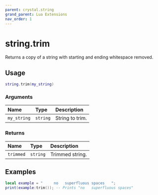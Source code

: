 ```yaml
---
parent: crystal.string
grand_parent: Lua Extensions
nav_order: 1
---
```


# string.trim

Returns a copy of a string with starting and ending whitespace removed.

## Usage

```lua
string.trim(my_string)
```

### Arguments

| Name        | Type     | Description     |
| :---------- | :------- | :-------------- |
| `my_string` | `string` | String to trim. |

### Returns

| Name      | Type     | Description     |
| :-------- | :------- | :-------------- |
| `trimmed` | `string` | Trimmed string. |

## Examples

```lua
local example = "     no   superfluous spaces   ";
print(example:trim()); -- Prints "no   superfluous spaces"
```

